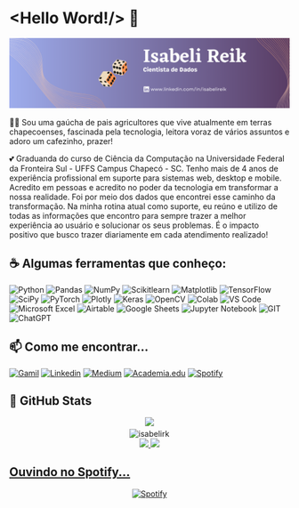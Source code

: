 # <Hello Word!/> :wave:

[![capa](https://github.com/isabelirk/isabelirk/blob/master/capa.png)](https://github.com/isabelirk?tab=repositories)

:woman_student: Sou uma gaúcha de pais agricultores que vive atualmente em terras chapecoenses, fascinada pela tecnologia, leitora voraz de vários assuntos e adoro um cafezinho, prazer!

:two_hearts: Graduanda do curso de Ciência da Computação na Universidade Federal da Fronteira Sul - UFFS Campus Chapecó - SC. Tenho mais de 4 anos de experiência profissional em suporte para sistemas web, desktop e mobile. Acredito em pessoas e acredito no poder da tecnologia em transformar a nossa realidade. Foi por meio dos dados que encontrei esse caminho da transformação. Na minha rotina atual como suporte, eu reúno e utilizo de todas as informações que encontro para sempre trazer a melhor experiência ao usuário e solucionar os seus problemas. É o impacto positivo que busco trazer diariamente em cada atendimento realizado!


## :coffee: Algumas ferramentas que conheço:

![Python](https://img.shields.io/badge/python-3670A0?style=for-the-badge&logo=python&logoColor=ffdd54) 
![Pandas](https://img.shields.io/badge/pandas-%23150458.svg?style=for-the-badge&logo=pandas&logoColor=white)
![NumPy](https://img.shields.io/badge/numpy-%23013243.svg?style=for-the-badge&logo=numpy&logoColor=white)
![Scikitlearn](https://img.shields.io/badge/scikit_learn-F7931E?style=for-the-badge&logo=scikit-learn&logoColor=white)
![Matplotlib](https://img.shields.io/badge/Matplotlib-%23ffffff.svg?style=for-the-badge&logo=Matplotlib&logoColor=black)
![TensorFlow](https://img.shields.io/badge/TensorFlow-FF6F00?style=for-the-badge&logo=tensorflow&logoColor=white)
![SciPy](https://img.shields.io/badge/SciPy-%230C55A5.svg?style=for-the-badge&logo=scipy&logoColor=%white)
![PyTorch](https://img.shields.io/badge/PyTorch-%23EE4C2C.svg?style=for-the-badge&logo=PyTorch&logoColor=white)
![Plotly](https://img.shields.io/badge/Plotly-%233F4F75.svg?style=for-the-badge&logo=plotly&logoColor=white)
![Keras](https://img.shields.io/badge/Keras-%23D00000.svg?style=for-the-badge&logo=Keras&logoColor=white)
![OpenCV](https://img.shields.io/badge/opencv-%23white.svg?style=for-the-badge&logo=opencv&logoColor=white)
![Colab](https://img.shields.io/badge/Colab-F9AB00?style=for-the-badge&logo=googlecolab&color=525252)
![VS Code](https://img.shields.io/badge/Visual_Studio_Code-0078D4?style=for-the-badge&logo=visual%20studio%20code&logoColor=white)
![Microsoft Excel](https://img.shields.io/badge/Microsoft_Excel-217346?style=for-the-badge&logo=microsoft-excel&logoColor=white)
![Airtable](https://img.shields.io/badge/Airtable-18BFFF?style=for-the-badge&logo=Airtable&logoColor=white)
![Google Sheets](https://img.shields.io/badge/Google%20Sheets-34A853?style=for-the-badge&logo=google-sheets&logoColor=white)
![Jupyter Notebook](https://img.shields.io/badge/jupyter-%23FA0F00.svg?style=for-the-badge&logo=jupyter&logoColor=white)
![GIT](https://img.shields.io/badge/GIT-E44C30?style=for-the-badge&logo=git&logoColor=white)
![ChatGPT](https://img.shields.io/badge/chatGPT-74aa9c?style=for-the-badge&logo=openai&logoColor=white)


## :mailbox: Como me encontrar...

[![Gamil](https://img.shields.io/badge/Gmail-D14836?style=for-the-badge&logo=gmail&logoColor=white)](mailto:isabelireik2@gmail.com)
[![Linkedin](https://img.shields.io/badge/LinkedIn-0077B5?style=for-the-badge&logo=linkedin&logoColor=white)](https://www.linkedin.com/in/isabelireik/)
[![Medium](https://img.shields.io/badge/Medium-12100E?style=for-the-badge&logo=medium&logoColor=white)](https://medium.com/@isabelireik)
[![Academia.edu](https://img.shields.io/badge/Academia-fff?style=for-the-badge&logo=academia&logoColor=black)](https://wwwuffs.academia.edu/IsabeliReik)
[![Spotify](https://img.shields.io/badge/Spotify-1ED760?&style=for-the-badge&logo=spotify&logoColor=white)](https://open.spotify.com/user/p3h267aa2gos5wd11dtberex5)

   
## :eyes: GitHub Stats
<div align="center">
   <img src="https://profile-counter.glitch.me/isabelirk/count.svg" />
</div>
<div align="center">
<img align="center" src="https://github-readme-streak-stats.herokuapp.com/?user=isabelirk&theme=dracula" alt="isabelirk" />
</div>
<div align="center">
  <a href="https://github.com/isabelirk">
  <img height="160em" src="https://github-readme-stats.vercel.app/api?username=isabelirk&show_icons=true&theme=dracula&include_all_commits=true&count_private=true."/>
  <img height="160em" src="https://github-readme-stats.vercel.app/api/top-langs/?username=isabelirk&layout=compact&langs_count=7&theme=dracula&include_all_commits=true&count_private=true."/>
</div>


## Ouvindo no Spotify...

<div align="center">
  <a href="https://open.spotify.com/user/p3h267aa2gos5wd11dtberex5">
  <img alt="Spotify" src="https://spotify-recently-played-readme.vercel.app/api?user=p3h267aa2gos5wd11dtberex5&width=890&count=5">
</div>
